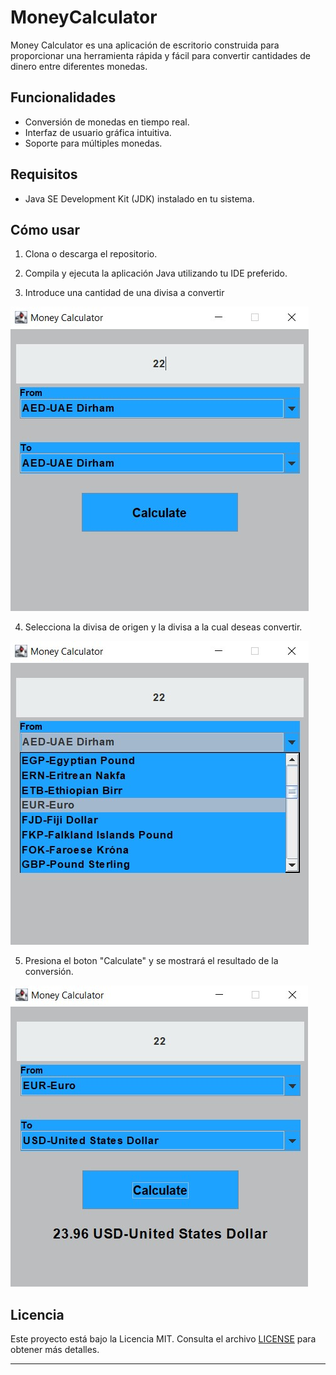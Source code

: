 # MoneyCalculator

Money Calculator es una aplicación de escritorio construida para proporcionar una herramienta rápida y fácil para convertir cantidades de dinero entre diferentes monedas.


## Funcionalidades

- Conversión de monedas en tiempo real.
- Interfaz de usuario gráfica intuitiva.
- Soporte para múltiples monedas.


## Requisitos

- Java SE Development Kit (JDK) instalado en tu sistema.

## Cómo usar

1. Clona o descarga el repositorio.

2. Compila y ejecuta la aplicación Java utilizando tu IDE preferido.
   
3. Introduce una cantidad de una divisa a convertir

![Interfaz 1](/assets/demo1.jpg)

4. Selecciona la divisa de origen y la divisa a la cual deseas convertir.

![Interfaz 2](/assets/demo2.jpg)

5. Presiona el boton "Calculate" y se mostrará el resultado de la conversión.

![Interfaz 3](/assets/demo3.jpg)


## Licencia

Este proyecto está bajo la Licencia MIT. Consulta el archivo [LICENSE](LICENSE) para obtener más detalles.

---

